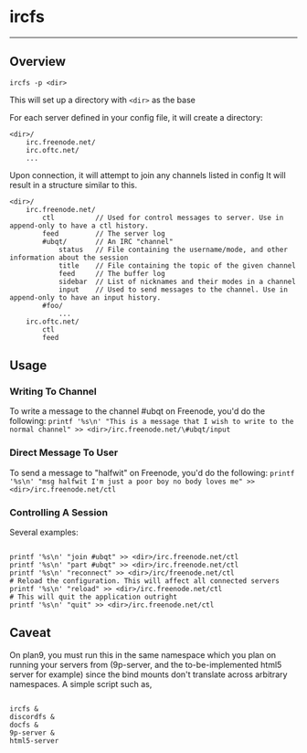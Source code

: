 # ircfs
--------

## Overview

`ircfs -p <dir>`

This will set up a directory with `<dir>` as the base

For each server defined in your config file, it will create a directory:

```
<dir>/
	irc.freenode.net/
	irc.oftc.net/
	...
```

Upon connection, it will attempt to join any channels listed in config
It will result in a structure similar to this.

```
<dir>/
	irc.freenode.net/
		ctl          // Used for control messages to server. Use in append-only to have a ctl history.
		feed         // The server log
		#ubqt/       // An IRC "channel"
			status   // File containing the username/mode, and other information about the session
			title    // File containing the topic of the given channel
			feed     // The buffer log
			sidebar  // List of nicknames and their modes in a channel
			input    // Used to send messages to the channel. Use in append-only to have an input history.
		#foo/
			...
	irc.oftc.net/
		ctl
		feed
```

## Usage

### Writing To Channel

To write a message to the channel #ubqt on Freenode, you'd do the following:
`printf '%s\n' "This is a message that I wish to write to the normal channel" >> <dir>/irc.freenode.net/\#ubqt/input`

### Direct Message To User

To send a message to "halfwit" on Freenode, you'd do the following:
`printf '%s\n' "msg halfwit I'm just a poor boy no body loves me" >> <dir>/irc.freenode.net/ctl`

### Controlling A Session

Several examples:

```

printf '%s\n' "join #ubqt" >> <dir>/irc.freenode.net/ctl
printf '%s\n' "part #ubqt" >> <dir>/irc.freenode.net/ctl
printf '%s\n' "reconnect" >> <dir>/irc/freenode.net/ctl
# Reload the configuration. This will affect all connected servers
printf '%s\n' "reload" >> <dir>/irc.freenode.net/ctl 
# This will quit the application outright
printf '%s\n' "quit" >> <dir>/irc.freenode.net/ctl

``` 


## Caveat

On plan9, you must run this in the same namespace which you plan on running your servers from (9p-server, and the to-be-implemented html5 server for example) since the bind mounts don't translate across arbitrary namespaces. A simple script such as, 


```

ircfs &
discordfs &
docfs &
9p-server &
html5-server

```

